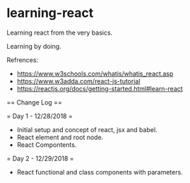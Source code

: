 # learning-react
Learning react from the very basics.

Learning by doing.

Refrences:
* https://www.w3schools.com/whatis/whatis_react.asp
* https://www.w3adda.com/react-js-tutorial
* https://reactjs.org/docs/getting-started.html#learn-react

== Change Log ==

= Day 1 - 12/28/2018 =
* Initial setup and concept of react, jsx and babel.
* React element and root node.
* React Compontents.

= Day 2 - 12/29/2018 =
* React functional and class components with parameters.